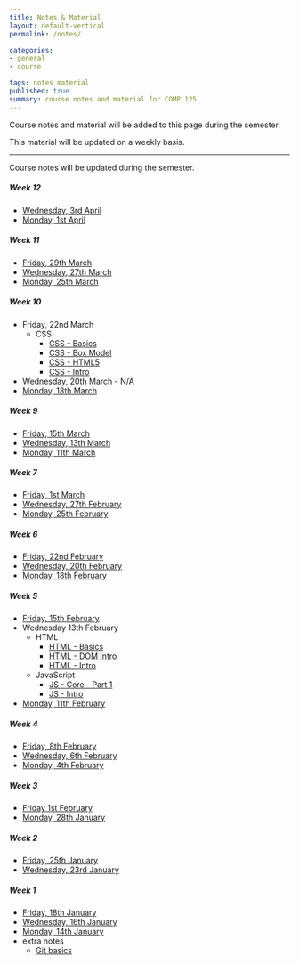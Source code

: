 ```yaml
---
title: Notes & Material
layout: default-vertical
permalink: /notes/

categories:
- general
- course

tags: notes material
published: true
summary: course notes and material for COMP 125
---
```


Course notes and material will be added to this page during the semester.

This material will be updated on a weekly basis.

***

Course notes will be updated during the semester.

<!--
##### Week 15

  * [Final Report Outline](/assets/docs/extras/comp125-final-report-outline-2018.pdf)

##### Week 14

  * [Friday, 20th April](/assets/docs/2018/comp125-week14-fri.pdf)
  * [Wednesday, 18th April](/assets/docs/2018/comp125-week14-wed.pdf)
  * [Monday, 16th April](/assets/docs/2018/comp125-week14-mon.pdf)

##### Week 13

  * [Friday, 13th April](/assets/docs/2018/comp125-week13-fri.pdf)
  * [Wednesday, 11th April](/assets/docs/2018/comp125-week13-wed.pdf)
  * [Monday, 9th April](/assets/docs/2018/comp125-week13-mon.pdf)
-->

##### Week 12

  * [Wednesday, 3rd April](/assets/docs/2019/comp125-week12-wed.pdf) 
  * [Monday, 1st April](/assets/docs/2019/comp125-week12-mon.pdf)  

##### Week 11

  * [Friday, 29th March](/assets/docs/2019/comp125-week11-fri.pdf)
  * [Wednesday, 27th March](/assets/docs/2019/comp125-week11-wed.pdf)
  * [Monday, 25th March](/assets/docs/2019/comp125-week11-mon.pdf)

##### Week 10

  * Friday, 22nd March
    * CSS
      * [CSS - Basics](/assets/docs/extras/css-basics.pdf)
      * [CSS - Box Model](/assets/docs/extras/css-box-model.pdf)
      * [CSS - HTML5](/assets/docs/extras/css-html5.pdf)
      * [CSS - Intro](/assets/docs/extras/css-intro.pdf)
  * Wednesday, 20th March - N/A
  * [Monday, 18th March](/assets/docs/2019/comp125-week10-mon.pdf)

##### Week 9

  * [Friday, 15th March](/assets/docs/2019/comp125-week9-fri.pdf)
  * [Wednesday, 13th March](/assets/docs/2019/comp125-week9-wed.pdf)
  * [Monday, 11th March](/assets/docs/2019/comp125-week9-mon.pdf)

##### Week 7

  * [Friday, 1st March](/assets/docs/2019/comp125-week7-fri.pdf)
  * [Wednesday, 27th February](/assets/docs/2019/comp125-week7-wed.pdf)
  * [Monday, 25th February](/assets/docs/2019/comp125-week7-mon.pdf)

##### Week 6

  * [Friday, 22nd February](/assets/docs/2019/comp125-week6-fri.pdf) 
  * [Wednesday, 20th February](/assets/docs/2019/comp125-week6-wed.pdf)
  * [Monday, 18th February](/assets/docs/2019/comp125-week6-mon.pdf)

##### Week 5
* [Friday, 15th February](/assets/docs/2019/comp125-week5-fri.pdf)
* Wednesday 13th February
  * HTML
    * [HTML - Basics](/assets/docs/extras/html-basics.pdf)
    * [HTML - DOM Intro](/assets/docs/extras/html-dom-intro.pdf)
    * [HTML - Intro](/assets/docs/extras/html-intro.pdf)
  * JavaScript
    * [JS - Core - Part 1](/assets/docs/extras/js-core-part1.pdf)
    * [JS - Intro](/assets/docs/extras/js-intro.pdf)
* [Monday, 11th February](/assets/docs/2019/comp125-week5-mon.pdf)

##### Week 4

  * [Friday, 8th February](/assets/docs/2019/comp125-week4-fri.pdf)
  * [Wednesday, 6th February](/assets/docs/2019/comp125-week4-wed.pdf)
  * [Monday, 4th February](/assets/docs/2019/comp125-week4-mon.pdf)

##### Week 3

  * [Friday 1st February](/assets/docs/2019/comp125-week3-fri.pdf)
  * [Monday, 28th January](/assets/docs/2019/comp125-week3-mon.pdf)

##### Week 2

  * [Friday, 25th January](/assets/docs/2019/comp125-week2-fri.pdf)
  * [Wednesday, 23rd January](/assets/docs/2019/comp125-week2-wed.pdf)

##### Week 1

  * [Friday, 18th January](/assets/docs/2019/comp125-week1-fri.pdf)
  * [Wednesday, 16th January](/assets/docs/2019/comp125-week1-wed.pdf)
  * [Monday, 14th January](/assets/docs/2019/comp125-week1-mon.pdf)
  * extra notes
    * [Git basics](/assets/docs/extras/git-basics.pdf)
